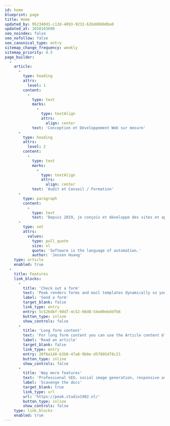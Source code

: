 ```yaml
---
id: home
blueprint: page
title: Home
updated_by: 952340d1-c13d-4093-9232-626dd669dba0
updated_at: 1650103690
seo_noindex: false
seo_nofollow: false
seo_canonical_type: entry
sitemap_change_frequency: weekly
sitemap_priority: 0.5
page_builder:
  -
    article:
      -
        type: heading
        attrs:
          level: 1
        content:
          -
            type: text
            marks:
              -
                type: textAlign
                attrs:
                  align: center
            text: 'Conception et Développement Web sur mesure'
      -
        type: heading
        attrs:
          level: 2
        content:
          -
            type: text
            marks:
              -
                type: textAlign
                attrs:
                  align: center
            text: 'Audit et Conseil / Formation'
      -
        type: paragraph
        content:
          -
            type: text
            text: 'Depuis 2019, je conçois et développe des sites et applications web sur mesure pour mes clients. '
      -
        type: set
        attrs:
          values:
            type: pull_quote
            size: xl
            quote: 'Software is the language of automation.'
            author: 'Jensen Huang'
    type: article
    enabled: true
  -
    title: Features
    link_blocks:
      -
        title: 'Check out a form'
        text: 'Peak renders forms and mail templates dynamically so you can add as many forms as you''d like, just by creating them in the CP. Peak ships with a default basic contact form you can edit.'
        label: 'Send a form'
        target_blank: false
        link_type: entry
        entry: 5c526dbf-9dd7-4c52-98d8-54e00ebddfb6
        button_type: inline
        show_controls: false
      -
        title: 'Long form content'
        text: 'For long form content you can use the Article content block. This is a Bard fieldtypeopen in new window with multiple sets of fields that are regularly used in longer articles.'
        label: 'Read an article'
        target_blank: false
        link_type: entry
        entry: 20f6a148-63b8-47a8-9b0e-d57095d78c21
        button_type: inline
        show_controls: false
      -
        title: 'Way more features'
        text: 'Professional SEO, social image generation, responsive assets, appearance globals, favicons generation, search templates, dark mode support with toggle, pagination template, search and additional bottles of oxygen.'
        label: 'Scavenge the docs'
        target_blank: true
        link_type: url
        url: 'https://peak.studio1902.nl/'
        button_type: inline
        show_controls: false
    type: link_blocks
    enabled: true
---
```

